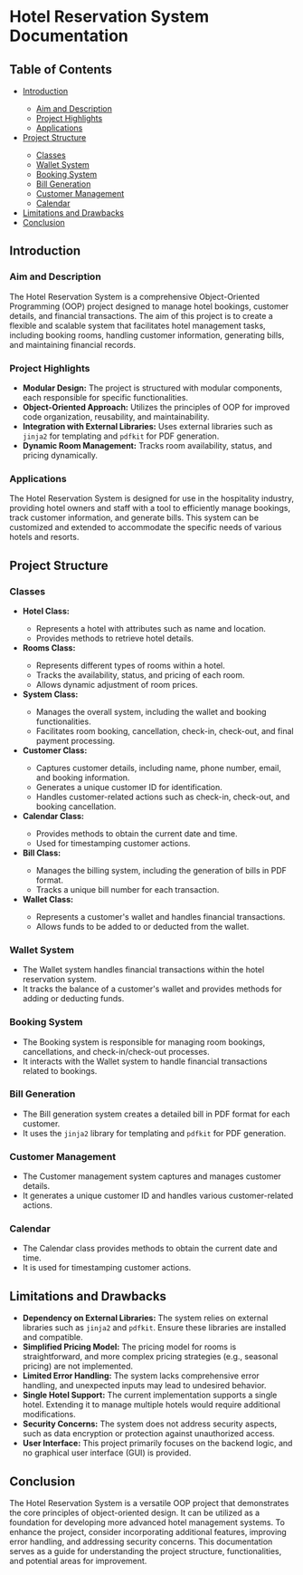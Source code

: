 <!DOCTYPE html>
<html lang="en">

<head>
  <meta charset="UTF-8">
  <!-- GitHub: Start of Hidden Section -->
  <!--
  <title>Hotel Reservation System Documentation</title>
  <style>
    body {
      font-family: 'Arial', sans-serif;
      line-height: 1.6;
    }

    h1,
    h2,
    h3,
    h4,
    h5,
    h6 {
      color: #333;
      line-height: 1.2;
    }

    h2 {
      border-bottom: 2px solid #333;
      padding-bottom: 5px;
    }

    ul {
      list-style-type: none;
    }

    li {
      margin-bottom: 10px;
    }
  </style>
  -->
  <!-- GitHub: End of Hidden Section -->
</head>

<body>

  <h1>Hotel Reservation System Documentation</h1>

  <h2>Table of Contents</h2>

  <ul>
    <li><a href="#introduction">Introduction</a></li>
    <ul>
      <li><a href="#aim-and-description">Aim and Description</a></li>
      <li><a href="#project-highlights">Project Highlights</a></li>
      <li><a href="#applications">Applications</a></li>
    </ul>
    <li><a href="#project-structure">Project Structure</a></li>
    <ul>
      <li><a href="#classes">Classes</a></li>
      <li><a href="#wallet-system">Wallet System</a></li>
      <li><a href="#booking-system">Booking System</a></li>
      <li><a href="#bill-generation">Bill Generation</a></li>
      <li><a href="#customer-management">Customer Management</a></li>
      <li><a href="#calendar">Calendar</a></li>
    </ul>
    <li><a href="#limitations-and-drawbacks">Limitations and Drawbacks</a></li>
    <li><a href="#conclusion">Conclusion</a></li>
  </ul>

  <h2>Introduction</h2>

  <h3 id="aim-and-description">Aim and Description</h3>
  <p>The Hotel Reservation System is a comprehensive Object-Oriented Programming (OOP) project designed to manage hotel bookings, customer details, and financial transactions. The aim of this project is to create a flexible and scalable system that facilitates hotel management tasks, including booking rooms, handling customer information, generating bills, and maintaining financial records.</p>

  <h3 id="project-highlights">Project Highlights</h3>
  <ul>
    <li><strong>Modular Design:</strong> The project is structured with modular components, each responsible for specific functionalities.</li>
    <li><strong>Object-Oriented Approach:</strong> Utilizes the principles of OOP for improved code organization, reusability, and maintainability.</li>
    <li><strong>Integration with External Libraries:</strong> Uses external libraries such as <code>jinja2</code> for templating and <code>pdfkit</code> for PDF generation.</li>
    <li><strong>Dynamic Room Management:</strong> Tracks room availability, status, and pricing dynamically.</li>
  </ul>

  <h3 id="applications">Applications</h3>
  <p>The Hotel Reservation System is designed for use in the hospitality industry, providing hotel owners and staff with a tool to efficiently manage bookings, track customer information, and generate bills. This system can be customized and extended to accommodate the specific needs of various hotels and resorts.</p>

  <h2>Project Structure</h2>

  <h3 id="classes">Classes</h3>

  <ul>
    <li><strong>Hotel Class:</strong></li>
    <ul>
      <li>Represents a hotel with attributes such as name and location.</li>
      <li>Provides methods to retrieve hotel details.</li>
    </ul>
    <li><strong>Rooms Class:</strong></li>
    <ul>
      <li>Represents different types of rooms within a hotel.</li>
      <li>Tracks the availability, status, and pricing of each room.</li>
      <li>Allows dynamic adjustment of room prices.</li>
    </ul>
    <li><strong>System Class:</strong></li>
    <ul>
      <li>Manages the overall system, including the wallet and booking functionalities.</li>
      <li>Facilitates room booking, cancellation, check-in, check-out, and final payment processing.</li>
    </ul>
    <li><strong>Customer Class:</strong></li>
    <ul>
      <li>Captures customer details, including name, phone number, email, and booking information.</li>
      <li>Generates a unique customer ID for identification.</li>
      <li>Handles customer-related actions such as check-in, check-out, and booking cancellation.</li>
    </ul>
    <li><strong>Calendar Class:</strong></li>
    <ul>
      <li>Provides methods to obtain the current date and time.</li>
      <li>Used for timestamping customer actions.</li>
    </ul>
    <li><strong>Bill Class:</strong></li>
    <ul>
      <li>Manages the billing system, including the generation of bills in PDF format.</li>
      <li>Tracks a unique bill number for each transaction.</li>
    </ul>
    <li><strong>Wallet Class:</strong></li>
    <ul>
      <li>Represents a customer's wallet and handles financial transactions.</li>
      <li>Allows funds to be added to or deducted from the wallet.</li>
    </ul>
  </ul>

  <h3 id="wallet-system">Wallet System</h3>
  <ul>
    <li>The Wallet system handles financial transactions within the hotel reservation system.</li>
    <li>It tracks the balance of a customer's wallet and provides methods for adding or deducting funds.</li>
  </ul>

  <h3 id="booking-system">Booking System</h3>
  <ul>
    <li>The Booking system is responsible for managing room bookings, cancellations, and check-in/check-out processes.</li>
    <li>It interacts with the Wallet system to handle financial transactions related to bookings.</li>
  </ul>

  <h3 id="bill-generation">Bill Generation</h3>
  <ul>
    <li>The Bill generation system creates a detailed bill in PDF format for each customer.</li>
    <li>It uses the <code>jinja2</code> library for templating and <code>pdfkit</code> for PDF generation.</li>
  </ul>

  <h3 id="customer-management">Customer Management</h3>
  <ul>
    <li>The Customer management system captures and manages customer details.</li>
    <li>It generates a unique customer ID and handles various customer-related actions.</li>
  </ul>

  <h3 id="calendar">Calendar</h3>
  <ul>
    <li>The Calendar class provides methods to obtain the current date and time.</li>
    <li>It is used for timestamping customer actions.</li>
  </ul>

  <h2 id="limitations-and-drawbacks">Limitations and Drawbacks</h2>

  <ul>
    <li><strong>Dependency on External Libraries:</strong> The system relies on external libraries such as <code>jinja2</code> and <code>pdfkit</code>. Ensure these libraries are installed and compatible.</li>
    <li><strong>Simplified Pricing Model:</strong> The pricing model for rooms is straightforward, and more complex pricing strategies (e.g., seasonal pricing) are not implemented.</li>
    <li><strong>Limited Error Handling:</strong> The system lacks comprehensive error handling, and unexpected inputs may lead to undesired behavior.</li>
    <li><strong>Single Hotel Support:</strong> The current implementation supports a single hotel. Extending it to manage multiple hotels would require additional modifications.</li>
    <li><strong>Security Concerns:</strong> The system does not address security aspects, such as data encryption or protection against unauthorized access.</li>
    <li><strong>User Interface:</strong> This project primarily focuses on the backend logic, and no graphical user interface (GUI) is provided.</li>
  </ul>

  <h2 id="conclusion">Conclusion</h2>
  <p>The Hotel Reservation System is a versatile OOP project that demonstrates the core principles of object-oriented design. It can be utilized as a foundation for developing more advanced hotel management systems. To enhance the project, consider incorporating additional features, improving error handling, and addressing security concerns. This documentation serves as a guide for understanding the project structure, functionalities, and potential areas for improvement.</p>

</body>

</html>
